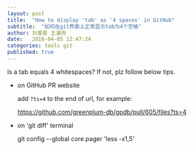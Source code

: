 ```yaml
---
layout: post
title:  "How to display 'tab' as '4 spaces' in GitHub"
subtitle:  "如何在git界面上正常显示tab为4个空格"
author: 刘奎恩 王淏舟
date:   2016-04-05 12:47:24
categories: tools git
published: true
---
```


Is a tab equals 4 whitespaces? If not, plz follow below tips.

* on GitHub PR website

  add ```?ts=4``` to the end of url, for example:

  https://github.com/greenplum-db/gpdb/pull/605/files?ts=4

* on 'git diff' terminal

  git config --global core.pager 'less -x1,5'

